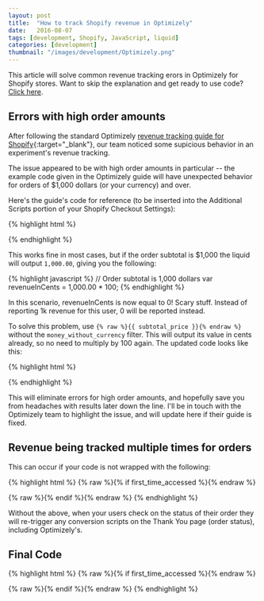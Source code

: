 ```yaml
---
layout: post
title:  "How to track Shopify revenue in Optimizely"
date:   2016-08-07
tags: [development, Shopify, JavaScript, liquid]
categories: [development]
thumbnail: "/images/development/Optimizely.png"
---
```


This article will solve common revenue tracking erors in Optimizely for Shopify stores. Want to skip the explanation and get ready to use code? [Click here](#final-code).

## Errors with high order amounts

After following the standard Optimizely [revenue tracking guide for Shopify](https://help.optimizely.com/Integrate_Other_Platforms/Implementing_Optimizely_on_a_CMS_or_e-commerce_platform#Shopify){:target="_blank"}, our team noticed some supicious behavior in an experiment's revenue tracking.

The issue appeared to be with high order amounts in particular -- the example code given in the Optimizely guide will have unexpected behavior for orders of $1,000 dollars (or your currency) and over.

Here's the guide's code for reference (to be inserted into the Additional Scripts portion of your Shopify Checkout Settings):

{% highlight html %}
<!-- Optimizely Revenue Tracking Code -->
<script type="text/javascript">
var optimizely = optimizely || [];
var revenueInCents = {% raw %}{{ subtotal_price | money_without_currency }}{% endraw %} * 100;
window.optimizely.push(["trackEvent", "eventName", {"revenue": revenueInCents}]);
</script>

<script src="//cdn.optimizely.com/js/XXXXXXXXX.js"></script>
<!-- End Optimizely Revenue Tracking Code -->
{% endhighlight %}

This works fine in most cases, but if the order subtotal is $1,000 the liquid will output `1,000.00`, giving you the following:

{% highlight javascript %}
// Order subtotal is 1,000 dollars
var revenueInCents = 1,000.00 * 100;
{% endhighlight %}

In this scenario, revenueInCents is now equal to 0! Scary stuff. Instead of reporting 1k revenue for this user, 0 will be reported instead.

To solve this problem, use `{% raw %}{{ subtotal_price }}{% endraw %}` without the `money_without_currency` filter. This will output its value in cents already, so no need to multiply by 100 again.
The updated code looks like this:

{% highlight html %}
<!-- Optimizely Revenue Tracking Code -->
<script type="text/javascript">
var optimizely = optimizely || [];
var revenueInCents = {% raw %}{{ subtotal_price }}{% endraw %};
window.optimizely.push(["trackEvent", "eventName", {"revenue": revenueInCents}]);
</script>

<script src="//cdn.optimizely.com/js/XXXXXXXXX.js"></script>
<!-- End Optimizely Revenue Tracking Code -->
{% endhighlight %}

This will eliminate errors for high order amounts, and hopefully save you from headaches with results later down the line. I'll be in touch with the Optimizely team to highlight the issue, and will update here if their guide is fixed.

## Revenue being tracked multiple times for orders

This can occur if your code is not wrapped with the following:

{% highlight html %}
{% raw %}{% if first_time_accessed %}{% endraw %}
<!-- Conversion scripts you want to run only once -->
{% raw %}{% endif %}{% endraw %}
{% endhighlight %}

Without the above, when your users check on the status of their order they will re-trigger any conversion scripts on the Thank You page (order status), including Optimizely's.

## Final Code

{% highlight html %}
{% raw %}{% if first_time_accessed %}{% endraw %}
<!-- Optimizely Revenue Tracking Code -->
<script type="text/javascript">
var optimizely = optimizely || [];
var revenueInCents = {% raw %}{{ subtotal_price }}{% endraw %};
window.optimizely.push(["trackEvent", "eventName", {"revenue": revenueInCents}]);
</script>

<script src="//cdn.optimizely.com/js/XXXXXXXXX.js"></script>
<!-- End Optimizely Revenue Tracking Code -->
{% raw %}{% endif %}{% endraw %}
{% endhighlight %}